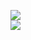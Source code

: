 [![](https://img.shields.io/badge/Made%20With-Github%20Spray-lightgrey.svg?style=for-the-badge&logo=github)](https://github.com/Annihil/github-spray#13718)  
[![](https://i.imgur.com/2DrTn0Z.gif)](https://github.com/Annihil/github-spray)